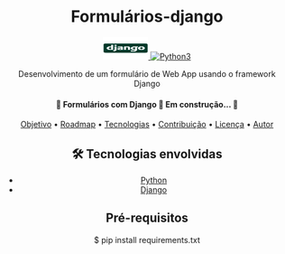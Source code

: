 
 <!-- Explicação do projeto -->
<h1 align="center">Formulários-django</h1>

<div class="box" align="center" display='flex'>
	<a href="https://www.djangoproject.com/" target="_blank" align = "center"> <img src="https://raw.githubusercontent.com/devicons/devicon/master/icons/django/django-original.svg" alt="django" width="80" height="40"/></a><a href="https://www.postgresql.org/" target="_blank" align = "center"> <img src="https://img.shields.io/badge/Python-3776AB?style=for-the-badge&logo=python&logoColor=white" width="130" height="40" alt="Python3" /></a>
</div>


<p align="center"> Desenvolvimento de um  formulário de Web App usando o framework Django </p>


 <!-- Status do projeto -->
<h4 align="center"> 
	🚧  Formulários com Django 🚀 Em construção...  🚧
</h4>


<!-- Indice -->
<p align="center">
 <a href="#objetivo">Objetivo</a> •
 <a href="#roadmap">Roadmap</a> • 
 <a href="#tecnologias">Tecnologias</a> • 
 <a href="#contribuicao">Contribuição</a> • 
 <a href="#licenc-a">Licença</a> • 
 <a href="#autor">Autor</a>
</p>

<!-- Tecnologias envolvidas -->
<div align="center" class='container'>
	<h2 align="center"> 🛠 Tecnologias envolvidas</h2>
	<ul>
		<li><a href="https://www.python.org/"  target="_blank">Python</a></li>
		<li><a href="https://www.djangoproject.com/"  target="_blank">Django</a></li>                                   
	</ul>
</div>

<!-- Requirements -->
<div align="center" class='container'>
<h2 align="center"> Pré-requisitos </h2>
	<p align="center">$ pip install requirements.txt</p>
</div>

<!-- Resultados -->
<!-- Resultado banco de dados -->
<!-- <div align="center" class='container'>
	<h2 align="center">>Resultado banco de dados</h2>
</div>
<div align="center" class='result'>
	<img alt="resultado_postgre" title="#resultado_postgre" src="./static/img/final_result_postgre.gif" width="700" height="350"/>
</div>
 -->



   

